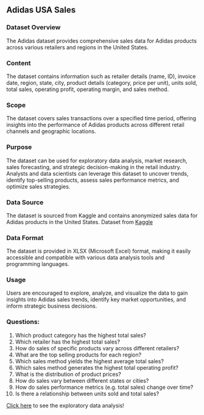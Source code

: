 ## Adidas USA Sales

### Dataset Overview 

The Adidas dataset provides comprehensive sales data for Adidas products across various retailers and regions in the United States.


### Content

The dataset contains information such as retailer details (name, ID), invoice date, region, state, city, product details (category, price per unit), units sold, total sales, operating profit, operating margin, and sales method.


### Scope 

The dataset covers sales transactions over a specified time period, offering insights into the performance of Adidas products across different retail channels and geographic locations.

### Purpose

The dataset can be used for exploratory data analysis, market research, sales forecasting, and strategic decision-making in the retail industry. Analysts and data scientists can leverage this dataset to uncover trends, identify top-selling products, assess sales performance metrics, and optimize sales strategies.


### Data Source 

The dataset is sourced from Kaggle and contains anonymized sales data for Adidas products in the United States. Dataset from [Kaggle](https://www.kaggle.com/datasets/heemalichaudhari/adidas-sales-dataset/data)


### Data Format

The dataset is provided in XLSX (Microsoft Excel) format, making it easily accessible and compatible with various data analysis tools and programming languages.


### Usage

Users are encouraged to explore, analyze, and visualize the data to gain insights into Adidas sales trends, identify key market opportunities, and inform strategic business decisions.


### Questions:

1. Which product category has the highest total sales?
2. Which retailer has the highest total sales?
3. How do sales of specific products vary across different retailers?
4. What are the top selling products for each region?
5. Which sales method yields the highest average total sales?
6. Which sales method generates the highest total operating profit?
7. What is the distribution of product prices?
8. How do sales vary between different states or cities?
9. How do sales performance metrics (e.g. total sales) change over time?
10. Is there a relationship between units sold and total sales?

[Click here](https://github.com/mosesziregbe/adidas_usa_sales/blob/main/adidas_sales/adidas_usa_sales_analysis.ipynb) to see the exploratory data analysis!
